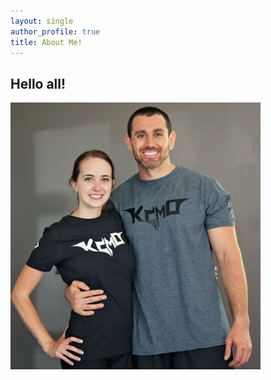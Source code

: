 ```yaml
---
layout: single
author_profile: true
title: About Me!
---
```


## Hello all!

<img src="_stegoview/01-personal/gym-kcmo.jpg" width="400">







